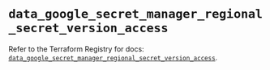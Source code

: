 # `data_google_secret_manager_regional_secret_version_access`

Refer to the Terraform Registry for docs: [`data_google_secret_manager_regional_secret_version_access`](https://registry.terraform.io/providers/hashicorp/google-beta/6.28.0/docs/data-sources/google_secret_manager_regional_secret_version_access).
